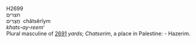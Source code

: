 <body>
  <p>H2699<br>  חצרים  <br> חֲצֵרִים  ‎  chătsêrı̂ym  <br><i>khats-ay-reem‘ </i><br>Plural masculine of <a href="h2691.htm">2691</a>  <i>yards</i>; <i>Chatserim</i>, a place in Palestine: - Hazerim.<br></p>
 </body>